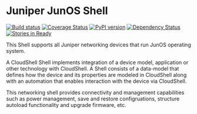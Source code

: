 # Juniper JunOS Shell

[![Build status](https://travis-ci.org/QualiSystems/Juniper-JunOS-Shell.svg?branch=dev)](https://travis-ci.org/QualiSystems/Juniper-JunOS-Shell)
[![Coverage Status](https://coveralls.io/repos/github/QualiSystems/Juniper-JunOS-Shell/badge.svg)](https://coveralls.io/github/QualiSystems/Juniper-JunOS-Shell)
[![PyPI version](https://badge.fury.io/py/Juniper-JunOS-Shell.svg)](https://badge.fury.io/py/Juniper-JunOS-Shell)
[![Dependency Status](https://dependencyci.com/github/QualiSystems/Juniper-JunOS-Shell/badge)](https://dependencyci.com/github/QualiSystems/Juniper-JunOS-Shell)
[![Stories in Ready](https://badge.waffle.io/QualiSystems/Juniper-JunOS-Shell.svg?label=ready&title=Ready)](http://waffle.io/QualiSystems/Juniper-JunOS-Shell)

This Shell supports all Juniper networking devices that run JunOS operating system.

A CloudShell Shell implements integration of a device model, application or other technology with CloudShell. A Shell consists of a data-model that defines how the device and its properties are modeled in CloudShell along with an automation that enables interaction with the device via CloudShell.

This networking shell provides connectivity and management capabilities such as power management, save and restore configruations, structure autoload functionality and upgrade firmware, etc.

